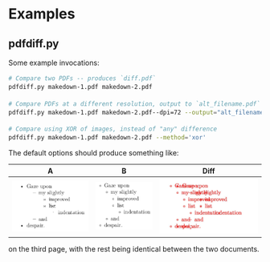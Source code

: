 # Examples

## pdfdiff.py

Some example invocations:

```bash
# Compare two PDFs -- produces `diff.pdf`
pdfdiff.py makedown-1.pdf makedown-2.pdf

# Compare PDFs at a different resolution, output to `alt_filename.pdf`
pdfdiff.py makedown-1.pdf makedown-2.pdf--dpi=72 --output="alt_filename.pdf"

# Compare using XOR of images, instead of "any" difference
pdfdiff.py makedown-1.pdf makedown-2.pdf --method='xor'
```

The default options should produce something like:

A | B | Diff
:--:|:---:|:---:
![PDF difference](../resources/pandoc-list.png) | ![PDF difference](../resources/cool-list.png) | ![PDF difference](../resources/diff-list.png)

on the third page, with the rest being identical between the two documents.
